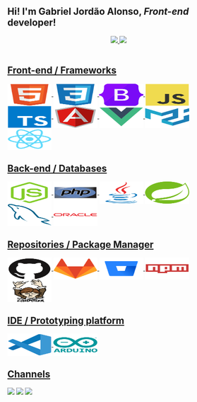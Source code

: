 ## Hi! I'm Gabriel Jordão Alonso, *Front-end* developer!
<div align="center">
  <a href="https://github.com/rafaballerini">
  <img height="140em"  src="https://github-readme-stats.vercel.app/api?username=GabrielAlonso&show_icons=false&theme=dark&include_all_commits=true&count_private=true&border_radius=0"/>
  <img height="140em" src="https://github-readme-stats.vercel.app/api/top-langs/?username=GabrielAlonso&layout=compact&langs_count=7&theme=dark&border_radius=0"/>
</div>
<div style="display: inline_block"><br />
  <h2>Front-end / Frameworks</h2>
  <img align="center" alt="HTML" height="50" width="100" src="https://raw.githubusercontent.com/devicons/devicon/master/icons/html5/html5-original.svg">
  <img align="center" alt="CSS" height="50" width="100" src="https://raw.githubusercontent.com/devicons/devicon/master/icons/css3/css3-original.svg">
  <img align="center" alt="Bootstrap" height="50" width="100" src="https://raw.githubusercontent.com/devicons/devicon/master/icons/bootstrap/bootstrap-original.svg">  
  <img align="center" alt="Js" height="50" width="100" src="https://raw.githubusercontent.com/devicons/devicon/master/icons/javascript/javascript-original.svg">
  <img align="center" alt="Ts" height="50" width="100" src="https://raw.githubusercontent.com/devicons/devicon/master/icons/typescript/typescript-original.svg">
  <img align="center" alt="Angular" height="50" width="100" src="https://raw.githubusercontent.com/devicons/devicon/master/icons/angularjs/angularjs-original.svg">
  <img align="center" alt="VueJs" height="50" width="100" src="https://raw.githubusercontent.com/devicons/devicon/master/icons/vuejs/vuejs-original.svg">
  <img align="center" alt="MaterialUi" height="50" width="100" src="https://raw.githubusercontent.com/devicons/devicon/master/icons/materialui/materialui-original.svg"> 
  <img align="center" alt="React" height="50" width="100" src="https://raw.githubusercontent.com/devicons/devicon/master/icons/react/react-original.svg">
  <h2>Back-end / Databases</h2>
  <img align="center" alt="NodeJs" height="50" width="100" src="https://raw.githubusercontent.com/devicons/devicon/master/icons/nodejs/nodejs-original.svg"> 
  <img align="center" alt="PHP" height="50" width="100" src="https://raw.githubusercontent.com/devicons/devicon/master/icons/php/php-original.svg">  
  <img align="center" alt="Java" height="50" width="100" src="https://raw.githubusercontent.com/devicons/devicon/master/icons/java/java-original.svg">
  <img align="center" alt="Spring" height="50" width="100" src="https://raw.githubusercontent.com/devicons/devicon/master/icons/spring/spring-original.svg"> 
  <img align="center" alt="Mysql" height="50" width="100" src="https://raw.githubusercontent.com/devicons/devicon/master/icons/mysql/mysql-original.svg">
  <img align="center" alt="Oracle" height="50" width="100" src="https://raw.githubusercontent.com/devicons/devicon/master/icons/oracle/oracle-original.svg">  
  <h2>Repositories / Package Manager</h2>
  <img align="center" alt="GitHub" height="50" width="100" src="https://raw.githubusercontent.com/devicons/devicon/master/icons/github/github-original.svg">
  <img align="center" alt="GitLab" height="50" width="100" src="https://raw.githubusercontent.com/devicons/devicon/master/icons/gitlab/gitlab-original.svg">   
  <img align="center" alt="BitBucket" height="50" width="100" src="https://raw.githubusercontent.com/devicons/devicon/master/icons/bitbucket/bitbucket-original.svg">  
  <img align="center" alt="NPM" height="50" width="100" src="https://raw.githubusercontent.com/devicons/devicon/master/icons/npm/npm-original-wordmark.svg">
  <img align="center" alt="Composer" height="50" width="100" src="https://raw.githubusercontent.com/devicons/devicon/master/icons/composer/composer-original.svg"> 
  <h2>IDE / Prototyping platform</h2> 
  <img align="center" alt="VSCode" height="50" width="100" src="https://raw.githubusercontent.com/devicons/devicon/master/icons/vscode/vscode-original.svg"> 
  <img align="center" alt="Arduino" height="50" width="100" src="https://raw.githubusercontent.com/devicons/devicon/master/icons/arduino/arduino-original-wordmark.svg"> 
  <h2>Channels</h2>
  <a href="https://www.youtube.com/channel/UCcIbTKPuccx4qyupOJbS-4A" target="_blank"><img height="40" src="https://img.shields.io/badge/YouTube-FF0000?style=for-the-badge&logo=youtube&logoColor=white" target="_blank"></a>
  <a href = "mailto:gabrieljordaoalonso@gmail.com"><img height="40" src="https://img.shields.io/badge/-Gmail-%23333?style=for-the-badge&logo=gmail&logoColor=white" target="_blank"></a>
  <a href="https://www.linkedin.com/in/gabrieljalonso/" target="_blank"><img height="40" src="https://img.shields.io/badge/-LinkedIn-%230077B5?style=for-the-badge&logo=linkedin&logoColor=white" target="_blank"></a>
</div>
  
  <div style="display: inline_block"><br /></div>
